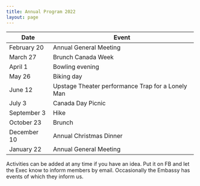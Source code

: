 ```yaml
---
title: Annual Program 2022
layout: page
---
```

|Date | Event|
|---|---|
|February 20|Annual General Meeting|
|March 27|Brunch Canada Week|
|April 1|Bowling evening|
|May 26|Biking day|
|June 12|Upstage Theater performance Trap for a Lonely Man|
|July 3|Canada Day Picnic|
|September 3|Hike|
|October 23|Brunch|
|December 10|Annual Christmas Dinner|
|January 22|Annual General Meeting|

Activities can be added at any time if you have an idea. Put it on FB and let the Exec know to inform members by email.
Occasionally the Embassy has events of which they inform us.
